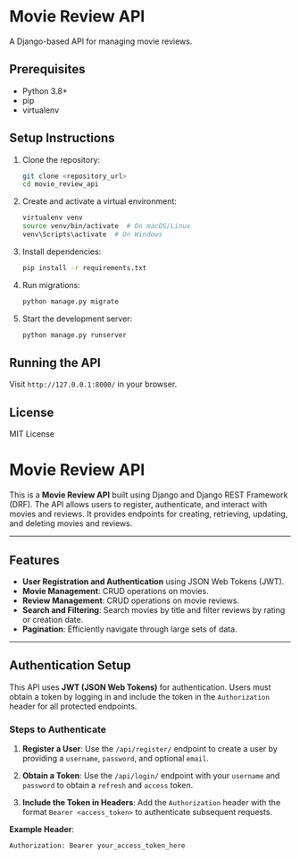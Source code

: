 # Movie Review API  

A Django-based API for managing movie reviews.  

## Prerequisites  
- Python 3.8+  
- pip  
- virtualenv  

## Setup Instructions  
1. Clone the repository:  
   ```bash
   git clone <repository_url>
   cd movie_review_api
   ```  

2. Create and activate a virtual environment:  
   ```bash
   virtualenv venv  
   source venv/bin/activate  # On macOS/Linux  
   venv\Scripts\activate  # On Windows  
   ```  

3. Install dependencies:  
   ```bash
   pip install -r requirements.txt
   ```  

4. Run migrations:  
   ```bash
   python manage.py migrate
   ```  

5. Start the development server:  
   ```bash
   python manage.py runserver
   ```  

## Running the API  
Visit `http://127.0.0.1:8000/` in your browser.  

## License  
MIT License  


# Movie Review API

This is a **Movie Review API** built using Django and Django REST Framework (DRF). The API allows users to register, authenticate, and interact with movies and reviews. It provides endpoints for creating, retrieving, updating, and deleting movies and reviews.

---

## Features
- **User Registration and Authentication** using JSON Web Tokens (JWT).
- **Movie Management**: CRUD operations on movies.
- **Review Management**: CRUD operations on movie reviews.
- **Search and Filtering**: Search movies by title and filter reviews by rating or creation date.
- **Pagination**: Efficiently navigate through large sets of data.

---

## Authentication Setup
This API uses **JWT (JSON Web Tokens)** for authentication. Users must obtain a token by logging in and include the token in the `Authorization` header for all protected endpoints.

### Steps to Authenticate
1. **Register a User**:
   Use the `/api/register/` endpoint to create a user by providing a `username`, `password`, and optional `email`.

2. **Obtain a Token**:
   Use the `/api/login/` endpoint with your `username` and `password` to obtain a `refresh` and `access` token.

3. **Include the Token in Headers**:
   Add the `Authorization` header with the format `Bearer <access_token>` to authenticate subsequent requests.

**Example Header**:
```http
Authorization: Bearer your_access_token_here